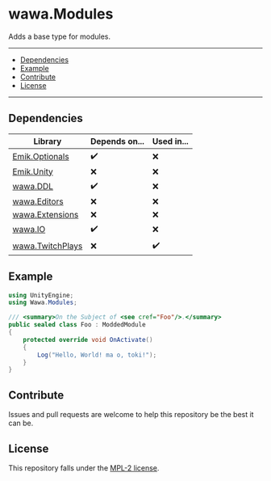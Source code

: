# wawa.Modules

Adds a base type for modules.

---

- [Dependencies](#dependencies)
- [Example](#example)
- [Contribute](#contribute)
- [License](#license)

---

## Dependencies

| Library                                                                       | Depends on... | Used in... |
|-------------------------------------------------------------------------------|---------------|------------|
| [Emik.Optionals](https://github.com/Emik03/wawa/tree/main/Emik.Optionals)     | ✔️            | ️❌         |
| [Emik.Unity](https://github.com/Emik03/wawa/tree/main/Emik.Unity)             | ❌             | ️❌         |
| [wawa.DDL](https://github.com/Emik03/wawa/tree/main/wawa.DDL)                 | ✔️            | ❌️         |
| [wawa.Editors](https://github.com/Emik03/wawa/tree/main/wawa.Editors)         | ❌             | ❌          |
| [wawa.Extensions](https://github.com/Emik03/wawa/tree/main/wawa.Extensions)   | ❌             | ❌          |
| [wawa.IO](https://github.com/Emik03/wawa/tree/main/wawa.IO)                   | ✔️            | ❌️         |
| [wawa.TwitchPlays](https://github.com/Emik03/wawa/tree/main/wawa.TwitchPlays) | ❌             | ✔️         |

## Example

```csharp
using UnityEngine;
using Wawa.Modules;

/// <summary>On the Subject of <see cref="Foo"/>.</summary>
public sealed class Foo : ModdedModule
{
    protected override void OnActivate()
    {
        Log("Hello, World! ma o, toki!");
    }
}
```

## Contribute

Issues and pull requests are welcome to help this repository be the best it can be.

## License

This repository falls under the [MPL-2 license](https://www.mozilla.org/en-US/MPL/2.0/).
